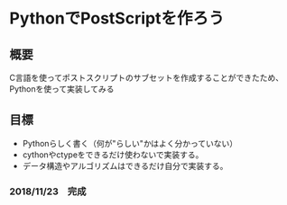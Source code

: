# PythonでPostScriptを作ろう

## 概要
C言語を使ってポストスクリプトのサブセットを作成することができたため、
Pythonを使って実装してみる

## 目標
- Pythonらしく書く（何が"らしい"かはよく分かっていない）
- cythonやctypeをできるだけ使わないで実装する。
- データ構造やアルゴリズムはできるだけ自分で実装する。

### 2018/11/23　完成
